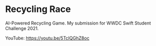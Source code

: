 # Recycling Race
AI-Powered Recycling Game. My submission for WWDC Swift Student Challenge 2021.

YouTube: https://youtu.be/5TcIQGhZ8oc
